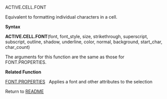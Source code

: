 ACTIVE.CELL.FONT

Equivalent to formatting individual characters in a cell.

**Syntax**

**ACTIVE.CELL.FONT**(font, font\_style, size, strikethrough,
superscript, subscript, outline, shadow, underline, color, normal,
background, start\_char, char\_count)

The arguments for this function are the same as those for
FONT.PROPERTIES.

**Related Function**

[FONT.PROPERTIES](FONT.PROPERTIES.md)   Applies a font and other attributes to the selection



Return to [README](README.md)

